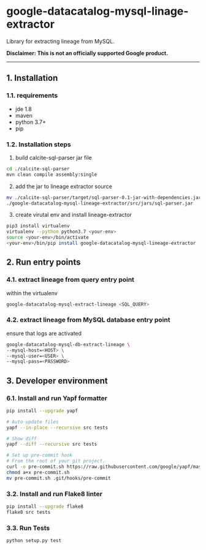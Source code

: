 # google-datacatalog-mysql-linage-extractor

Library for extracting lineage from MySQL.


**Disclaimer: This is not an officially supported Google product.**

<!--
  ⚠️ DO NOT UPDATE THE TABLE OF CONTENTS MANUALLY ️️⚠️
  run `npx markdown-toc -i README.md`.

  Please stick to 80-character line wraps as much as you can.
-->
-----

## 1. Installation
### 1.1. requirements

- jde 1.8
- maven
- python 3.7+
- pip

### 1.2. Installation steps

1. build calcite-sql-parser jar file

```bash
cd ./calcite-sql-parser
mvn clean compile assembly:single
```

2. add the jar to lineage extractor source
```bash
mv ./calcite-sql-parser/target/sql-parser-0.1-jar-with-dependencies.jar \
./google-datacatalog-mysql-lineage-extractor/src/jars/sql-parser.jar
```

3. create virutal env and install lineage-extractor

```bash
pip3 install virtualenv
virtualenv --python python3.7 <your-env>
source <your-env>/bin/activate
<your-env>/bin/pip install google-datacatalog-mysql-lineage-extractor
```

## 2. Run entry points

### 4.1. extract lineage from query entry point

within the virtualenv

```bash
google-datacatalog-mysql-extract-lineage <SQL_QUERY>
```

### 4.2. extract lineage from MySQL database entry point

ensure that logs are activated

```bash
google-datacatalog-mysql-db-extract-lineage \
--mysql-host=<HOST> \
--mysql-user=<USER> \
--mysql-pass=<PASSWORD>
```

## 3. Developer environment
### 6.1. Install and run Yapf formatter

```bash
pip install --upgrade yapf

# Auto update files
yapf --in-place --recursive src tests

# Show diff
yapf --diff --recursive src tests

# Set up pre-commit hook
# From the root of your git project.
curl -o pre-commit.sh https://raw.githubusercontent.com/google/yapf/master/plugins/pre-commit.sh
chmod a+x pre-commit.sh
mv pre-commit.sh .git/hooks/pre-commit
```

### 3.2. Install and run Flake8 linter

```bash
pip install --upgrade flake8
flake8 src tests
```

### 3.3. Run Tests

```bash
python setup.py test
```